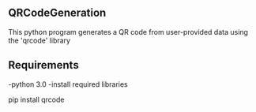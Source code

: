## QRCodeGeneration
This python program generates a QR code from user-provided data using the 'qrcode' library

## Requirements
-python 3.0
-install required libraries
 
 pip install qrcode
